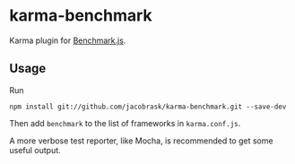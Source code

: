# karma-benchmark

Karma plugin for [Benchmark.js](http://benchmarkjs.com).

## Usage

Run

    npm install git://github.com/jacobrask/karma-benchmark.git --save-dev

Then add `benchmark` to the list of frameworks in `karma.conf.js`.

A more verbose test reporter, like Mocha, is recommended to get some useful output.
